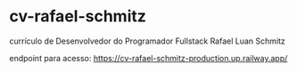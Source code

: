 # cv-rafael-schmitz
currículo de Desenvolvedor do Programador Fullstack Rafael Luan Schmitz

endpoint para acesso: https://cv-rafael-schmitz-production.up.railway.app/
